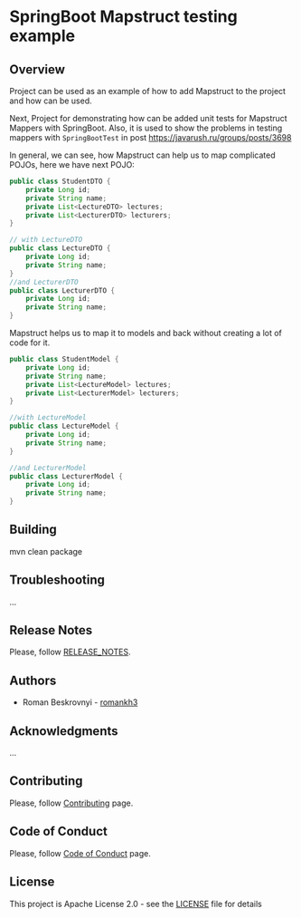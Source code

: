 # SpringBoot Mapstruct testing example

## Overview
Project can be used as an example of how to add Mapstruct to the project and how can be used.

Next, Project for demonstrating how can be added unit tests for Mapstruct Mappers with SpringBoot.
Also, it is used to show the problems in testing mappers with `SpringBootTest` in post https://javarush.ru/groups/posts/3698

In general, we can see, how Mapstruct can help us to map complicated POJOs, here we have next POJO:

```Java
public class StudentDTO {
    private Long id;
    private String name;
    private List<LectureDTO> lectures;
    private List<LecturerDTO> lecturers;
}

// with LectureDTO
public class LectureDTO {
    private Long id;
    private String name;
}
//and LecturerDTO
public class LecturerDTO {
    private Long id;
    private String name;
}
```

Mapstruct helps us to map it to models and back without creating a lot of code for it.
```java
public class StudentModel {
    private Long id;
    private String name;
    private List<LectureModel> lectures;
    private List<LecturerModel> lecturers;
}

//with LectureModel
public class LectureModel {
    private Long id;
    private String name;
}

//and LecturerModel
public class LecturerModel {
    private Long id;
    private String name;
}
```

## Building
mvn clean package

## Troubleshooting
...

## Release Notes
Please, follow [RELEASE_NOTES](RELEASE_NOTES.md).

## Authors
* Roman Beskrovnyi - [romankh3](https://github.com/romankh3)

## Acknowledgments
...

## Contributing
Please, follow [Contributing](CONTRIBUTING.md) page.

## Code of Conduct
Please, follow [Code of Conduct](CODE_OF_CONDUCT.md) page.

## License
This project is Apache License 2.0 - see the [LICENSE](LICENSE) file for details
